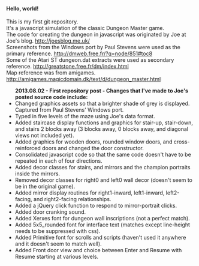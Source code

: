 <h4>Hello, world!</h4>
<div>This is my first git repository.</div>
<div>It's a javascript simulation of the classic Dungeon Master game.</div>
<div>The code for creating the dungeon in javascript was originated by Joe at Joe's blog. <a href="http://joesblog.me.uk/">http://joesblog.me.uk/</a></div>
<div>Screenshots from the Windows port by Paul Stevens were used as the primary reference. <a href="http://dmweb.free.fr/?q=node/851#toc8">http://dmweb.free.fr/?q=node/851#toc8</a></div>
<div>Some of the Atari ST dungeon.dat extracts were used as secondary reference. <a href="http://greatstone.free.fr/dm/index.html">http://greatstone.free.fr/dm/index.html</a></div>
<div>Map reference was from amigames. <a href="http://amigames.magicdomain.dk/text/d/dungeon_master.html">http://amigames.magicdomain.dk/text/d/dungeon_master.html</a></div>

<ul><b>2013.08.02 - First repository post - Changes that I've made to Joe's posted source code include:</b>
<li>Changed graphics assets so that a brighter shade of grey is displayed. Captured from Paul Stevens' Windows port.</li>
<li>Typed in five levels of the maze using Joe's data format.</li>
<li>Added staircase display functions and graphics for stair-up, stair-down, and stairs 2 blocks away (3 blocks away, 0 blocks away, and diagonal views not included yet).</li>
<li>Added graphics for wooden doors, rounded window doors, and cross-reinforced doors and changed the door constructor.</li>
<li>Consolidated javascript code so that the same code doesn't have to be repeated in each of four directions.</li>
<li>Added decor classes for stairs, and mirrors and the champion portraits inside the mirrors.</li>
<li>Removed decor classes for right0 and left0 wall decor (doesn't seem to be in the original game).</li>
<li>Added mirror display routines for right1-inward, left1-inward, left2-facing, and right2-facing relationships.</li>
<li>Added a jQuery click function to respond to mirror-portrait clicks.</li>
<li>Added door cranking sound.</li>
<li>Added Xerxes font for dungeon wall inscriptions (not a perfect match).</li>
<li>Added 5x5_rounded font for interface text (matches except line-height needs to be suppressed with css).</li>
<li>Added Primitive font for scrolls and scripts (haven't used it anywhere and it doesn't seem to match well).</li>
<li>Added Front door view and choice between Enter and Resume with Resume starting at various levels.</li>
</ul>
